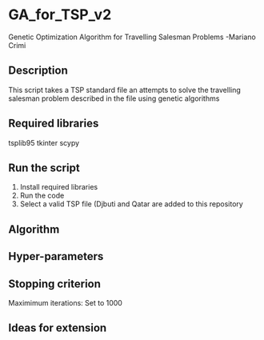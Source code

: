 # GA_for_TSP_v2
Genetic Optimization Algorithm for Travelling Salesman Problems
-Mariano Crimi

## Description
This script takes a TSP standard file an attempts to solve the travelling salesman problem described in the file using genetic algorithms

## Required libraries
tsplib95
tkinter
scypy

## Run the script
1) Install required libraries
2) Run the code
3) Select a valid TSP file (Djbuti and Qatar are added to this repository

## Algorithm

## Hyper-parameters

## Stopping criterion
Maximimum iterations: Set to 1000


## Ideas for extension



